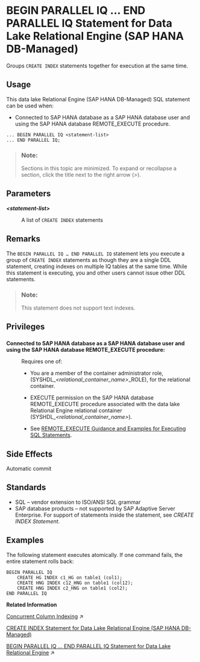<!-- loio6632c2b487bf49449b7652a9e3bce605 -->

# BEGIN PARALLEL IQ … END PARALLEL IQ Statement for Data Lake Relational Engine \(SAP HANA DB-Managed\)

Groups `CREATE INDEX` statements together for execution at the same time.



## Usage

This data lake Relational Engine \(SAP HANA DB-Managed\) SQL statement can be used when:

-   Connected to SAP HANA database as a SAP HANA database user and using the SAP HANA database REMOTE\_EXECUTE procedure.



```
... BEGIN PARALLEL IQ <statement-list>
... END PARALLEL IQ;
```



> ### Note:  
> Sections in this topic are minimized. To expand or recollapse a section, click the title next to the right arrow \(*\>*\).



<a name="loio6632c2b487bf49449b7652a9e3bce605__section_cry_gbl_sqb"/>

## Parameters


<dl>
<dt><b>

*<statement-list\>*

</b></dt>
<dd>

A list of `CREATE INDEX` statements



</dd>
</dl>



<a name="loio6632c2b487bf49449b7652a9e3bce605__section_rkr_3bl_sqb"/>

## Remarks

The `BEGIN PARALLEL IQ … END PARALLEL IQ` statement lets you execute a group of `CREATE INDEX` statements as though they are a single DDL statement, creating indexes on multiple IQ tables at the same time. While this statement is executing, you and other users cannot issue other DDL statements.

> ### Note:  
> This statement does not support text indexes.



<a name="loio6632c2b487bf49449b7652a9e3bce605__section_wcq_ynq_wwb"/>

## Privileges



### 


<dl>
<dt><b>

Connected to SAP HANA database as a SAP HANA database user and using the SAP HANA database REMOTE\_EXECUTE procedure:

</b></dt>
<dd>

Requires one of:

-   You are a member of the container administrator role, \(SYSHDL\_*<relational\_container\_name\>*\_ROLE\), for the relational container.
-   EXECUTE permission on the SAP HANA database REMOTE\_EXECUTE procedure associated with the data lake Relational Engine relational container \(SYSHDL\_*<relational\_container\_name\>*\).

-   See [REMOTE\_EXECUTE Guidance and Examples for Executing SQL Statements](remote-execute-guidance-and-examples-for-executing-sql-statements-fd99ac0.md).




</dd>
</dl>



<a name="loio6632c2b487bf49449b7652a9e3bce605__section_uvn_kbl_sqb"/>

## Side Effects

Automatic commit



<a name="loio6632c2b487bf49449b7652a9e3bce605__section_lj5_lbl_sqb"/>

## Standards

-   SQL – vendor extension to ISO/ANSI SQL grammar
-   SAP database products – not supported by SAP Adaptive Server Enterprise. For support of statements inside the statement, see *CREATE INDEX Statement*.



<a name="loio6632c2b487bf49449b7652a9e3bce605__section_l5n_nbl_sqb"/>

## Examples

The following statement executes atomically. If one command fails, the entire statement rolls back:

```
BEGIN PARALLEL IQ
    CREATE HG INDEX c1_HG on table1 (col1);
    CREATE HNG INDEX c12_HNG on table1 (col12);
    CREATE HNG INDEX c2_HNG on table1 (col2);
END PARALLEL IQ
```

**Related Information**  


[Concurrent Column Indexing](https://help.sap.com/viewer/73fdfc5f80f6433681c19b2b5a2cda6b/2023_4_QRC/en-US/a7233eb384f21015a814a783690486c0.html "In some cases, you can create more than one column index simultaneously.") :arrow_upper_right:

[CREATE INDEX Statement for Data Lake Relational Engine \(SAP HANA DB-Managed\)](create-index-statement-for-data-lake-relational-engine-sap-hana-db-managed-afc9ba6.md "Creates an index on a specified table, or pair of tables. Once an index is created, it is never referenced in a SQL statement again except to delete it using the DROP INDEX statement.")

[BEGIN PARALLEL IQ … END PARALLEL IQ Statement for Data Lake Relational Engine](https://help.sap.com/viewer/19b3964099384f178ad08f2d348232a9/2023_4_QRC/en-US/a614601884f21015b474d353173fad17.html "Groups CREATE INDEX statements together for execution at the same time.") :arrow_upper_right:

